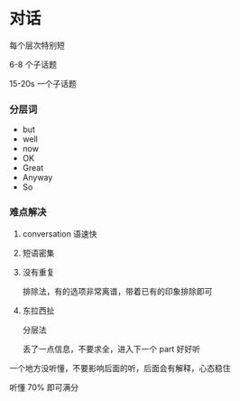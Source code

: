 # 对话

每个层次特别短

6-8 个子话题

15-20s 一个子话题

### 分层词

- but
- well
- now
- OK
- Great
- Anyway
- So

### 难点解决

1. conversation 语速快

2. 短语密集

3. 没有重复

   排除法，有的选项非常离谱，带着已有的印象排除即可

4. 东拉西扯

   分层法

   丢了一点信息，不要求全，进入下一个 part 好好听

一个地方没听懂，不要影响后面的听，后面会有解释，心态稳住

听懂 70% 即可满分
